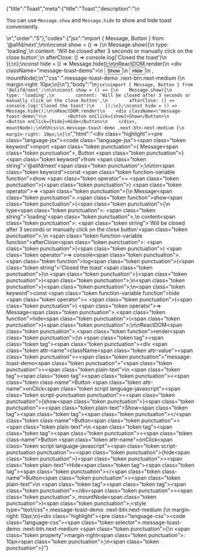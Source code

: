 {"title":"Toast","meta":{"title":"Toast","description":"\n<p>You can use <code>Message.show</code> and <code>Message.hide</code> to show and hide toast conveniently.</p>\n","order":"5"},"codes":{"jsx":"import { Message, Button } from '@alifd/next';\n\n\nconst show = () => {\n    Message.show({\n        type: 'loading',\n        content: 'Will be closed after 3 seconds or manually click on the close button',\n        afterClose: () => console.log('Closed the toast')\n    });\n};\nconst hide = () => Message.hide();\n\nReactDOM.render(\n    <div className=\"message-toast-demo\">\n        <Button onClick={show}>Show</Button>\n        <Button onClick={hide}>Hide</Button>\n    </div>, mountNode);\n","css":".message-toast-demo .next-btn.next-medium {\n    margin-right: 10px;\n}\n"},"body":"\n````jsx\nimport { Message, Button } from '@alifd/next';\n\n\nconst show = () => {\n    Message.show({\n        type: 'loading',\n        content: 'Will be closed after 3 seconds or manually click on the close button',\n        afterClose: () => console.log('Closed the toast')\n    });\n};\nconst hide = () => Message.hide();\n\nReactDOM.render(\n    <div className=\"message-toast-demo\">\n        <Button onClick={show}>Show</Button>\n        <Button onClick={hide}>Hide</Button>\n    </div>, mountNode);\n````\n\n````css\n.message-toast-demo .next-btn.next-medium {\n    margin-right: 10px;\n}\n````","html":"<script>(function(){'use strict';\n\nvar _next = require('@alifd/next');\n\nvar show = function show() {\n    _next.Message.show({\n        type: 'loading',\n        content: 'Will be closed after 3 seconds or manually click on the close button',\n        afterClose: function afterClose() {\n            return console.log('Closed the toast');\n        }\n    });\n};\nvar hide = function hide() {\n    return _next.Message.hide();\n};\n\nReactDOM.render(React.createElement(\n    'div',\n    { className: 'message-toast-demo' },\n    React.createElement(\n        _next.Button,\n        { onClick: show },\n        'Show'\n    ),\n    React.createElement(\n        _next.Button,\n        { onClick: hide },\n        'Hide'\n    )\n), mountNode);})()</script><div class=\"highlight\"><pre class=\"language-jsx\"><code class=\"language-jsx\"><span class=\"token keyword\">import</span> <span class=\"token punctuation\">{</span> Message<span class=\"token punctuation\">,</span> Button <span class=\"token punctuation\">}</span> <span class=\"token keyword\">from</span> <span class=\"token string\">'@alifd/next'</span><span class=\"token punctuation\">;</span>\n\n\n<span class=\"token keyword\">const</span> <span class=\"token function-variable function\">show</span> <span class=\"token operator\">=</span> <span class=\"token punctuation\">(</span><span class=\"token punctuation\">)</span> <span class=\"token operator\">=></span> <span class=\"token punctuation\">{</span>\n    Message<span class=\"token punctuation\">.</span><span class=\"token function\">show</span><span class=\"token punctuation\">(</span><span class=\"token punctuation\">{</span>\n        type<span class=\"token punctuation\">:</span> <span class=\"token string\">'loading'</span><span class=\"token punctuation\">,</span>\n        content<span class=\"token punctuation\">:</span> <span class=\"token string\">'Will be closed after 3 seconds or manually click on the close button'</span><span class=\"token punctuation\">,</span>\n        <span class=\"token function-variable function\">afterClose</span><span class=\"token punctuation\">:</span> <span class=\"token punctuation\">(</span><span class=\"token punctuation\">)</span> <span class=\"token operator\">=></span> console<span class=\"token punctuation\">.</span><span class=\"token function\">log</span><span class=\"token punctuation\">(</span><span class=\"token string\">'Closed the toast'</span><span class=\"token punctuation\">)</span>\n    <span class=\"token punctuation\">}</span><span class=\"token punctuation\">)</span><span class=\"token punctuation\">;</span>\n<span class=\"token punctuation\">}</span><span class=\"token punctuation\">;</span>\n<span class=\"token keyword\">const</span> <span class=\"token function-variable function\">hide</span> <span class=\"token operator\">=</span> <span class=\"token punctuation\">(</span><span class=\"token punctuation\">)</span> <span class=\"token operator\">=></span> Message<span class=\"token punctuation\">.</span><span class=\"token function\">hide</span><span class=\"token punctuation\">(</span><span class=\"token punctuation\">)</span><span class=\"token punctuation\">;</span>\n\nReactDOM<span class=\"token punctuation\">.</span><span class=\"token function\">render</span><span class=\"token punctuation\">(</span>\n    <span class=\"token tag\"><span class=\"token tag\"><span class=\"token punctuation\">&lt;</span>div</span> <span class=\"token attr-name\">className</span><span class=\"token attr-value\"><span class=\"token punctuation\">=</span><span class=\"token punctuation\">\"</span>message-toast-demo<span class=\"token punctuation\">\"</span></span><span class=\"token punctuation\">></span></span><span class=\"token plain-text\">\n        </span><span class=\"token tag\"><span class=\"token tag\"><span class=\"token punctuation\">&lt;</span><span class=\"token class-name\">Button</span></span> <span class=\"token attr-name\">onClick</span><span class=\"token script language-javascript\"><span class=\"token script-punctuation punctuation\">=</span><span class=\"token punctuation\">{</span>show<span class=\"token punctuation\">}</span></span><span class=\"token punctuation\">></span></span><span class=\"token plain-text\">Show</span><span class=\"token tag\"><span class=\"token tag\"><span class=\"token punctuation\">&lt;/</span><span class=\"token class-name\">Button</span></span><span class=\"token punctuation\">></span></span><span class=\"token plain-text\">\n        </span><span class=\"token tag\"><span class=\"token tag\"><span class=\"token punctuation\">&lt;</span><span class=\"token class-name\">Button</span></span> <span class=\"token attr-name\">onClick</span><span class=\"token script language-javascript\"><span class=\"token script-punctuation punctuation\">=</span><span class=\"token punctuation\">{</span>hide<span class=\"token punctuation\">}</span></span><span class=\"token punctuation\">></span></span><span class=\"token plain-text\">Hide</span><span class=\"token tag\"><span class=\"token tag\"><span class=\"token punctuation\">&lt;/</span><span class=\"token class-name\">Button</span></span><span class=\"token punctuation\">></span></span><span class=\"token plain-text\">\n    </span><span class=\"token tag\"><span class=\"token tag\"><span class=\"token punctuation\">&lt;/</span>div</span><span class=\"token punctuation\">></span></span><span class=\"token punctuation\">,</span> mountNode<span class=\"token punctuation\">)</span><span class=\"token punctuation\">;</span></code></pre></div><style type=\"text/css\">.message-toast-demo .next-btn.next-medium {\n    margin-right: 10px;\n}</style><div class=\"highlight\"><pre class=\"language-css\"><code class=\"language-css\"><span class=\"token selector\">.message-toast-demo .next-btn.next-medium</span> <span class=\"token punctuation\">{</span>\n    <span class=\"token property\">margin-right</span><span class=\"token punctuation\">:</span> 10px<span class=\"token punctuation\">;</span>\n<span class=\"token punctuation\">}</span></code></pre></div>"}